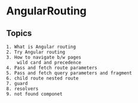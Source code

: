 # AngularRouting

## Topics 
    1. What is Angular routing
    2. Try Angular routing 
    3. How to navigate b/w pages
        wild card and precedence
    4. Pass and fetch route parameters
    5. Pass and fetch query parameters and fragment 
    6. child route nested route
    7. guard
    8. resolvers
    9. not found componet